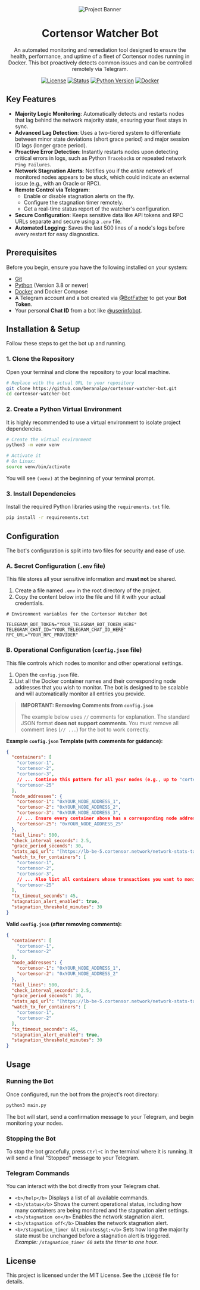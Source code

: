 <div align="center">

  <img src="https://avatars.githubusercontent.com/u/174224856?s=200&v=4" alt="Project Banner">
<h1>Cortensor Watcher Bot</h1>

<p>
An automated monitoring and remediation tool designed to ensure the health, performance, and uptime of a fleet of Cortensor nodes running in Docker. This bot proactively detects common issues and can be controlled remotely via Telegram.
</p>

<p>
    <a href="https://github.com/your-username/cortensor-watcher-bot/blob/main/LICENSE"><img src="https://img.shields.io/badge/license-MIT-green.svg" alt="License"></a>
    <a href="#"><img src="https://img.shields.io/badge/status-active-success.svg" alt="Status"></a>
    <a href="#"><img src="https://img.shields.io/badge/python-3.11+-blue.svg" alt="Python Version"></a>
    <a href="#"><img src="https://img.shields.io/badge/docker-%230db7ed.svg?logo=docker&logoColor=white" alt="Docker"></a>
  </p>
  
  </div>

## Key Features

- **Majority Logic Monitoring**: Automatically detects and restarts nodes that lag behind the network majority state, ensuring your fleet stays in sync.
- **Advanced Lag Detection**: Uses a two-tiered system to differentiate between minor state deviations (short grace period) and major session ID lags (longer grace period).
- **Proactive Error Detection**: Instantly restarts nodes upon detecting critical errors in logs, such as Python `Traceback`s or repeated network `Ping Failures`.
- **Network Stagnation Alerts**: Notifies you if the *entire* network of monitored nodes appears to be stuck, which could indicate an external issue (e.g., with an Oracle or RPC).
- **Remote Control via Telegram**:
    - Enable or disable stagnation alerts on the fly.
    - Configure the stagnation timer remotely.
    - Get a real-time status report of the watcher's configuration.
- **Secure Configuration**: Keeps sensitive data like API tokens and RPC URLs separate and secure using a `.env` file.
- **Automated Logging**: Saves the last 500 lines of a node's logs before every restart for easy diagnostics.

## Prerequisites

Before you begin, ensure you have the following installed on your system:
- [Git](https://git-scm.com/downloads)
- [Python](https://www.python.org/downloads/) (Version 3.8 or newer)
- [Docker](https://www.docker.com/products/docker-desktop/) and Docker Compose
- A Telegram account and a bot created via [@BotFather](https://t.me/BotFather) to get your **Bot Token**.
- Your personal **Chat ID** from a bot like [@userinfobot](https://t.me/userinfobot).

## Installation & Setup

Follow these steps to get the bot up and running.

### 1. Clone the Repository

Open your terminal and clone the repository to your local machine.

```bash
# Replace with the actual URL to your repository
git clone https://github.com/beranalpa/cortensor-watcher-bot.git
cd cortensor-watcher-bot
```

### 2. Create a Python Virtual Environment

It is highly recommended to use a virtual environment to isolate project dependencies.

```bash
# Create the virtual environment
python3 -m venv venv

# Activate it
# On Linux:
source venv/bin/activate
```
You will see `(venv)` at the beginning of your terminal prompt.

### 3. Install Dependencies

Install the required Python libraries using the `requirements.txt` file.

```bash
pip install -r requirements.txt
```

## Configuration

The bot's configuration is split into two files for security and ease of use.

### A. Secret Configuration (`.env` file)

This file stores all your sensitive information and **must not** be shared.

1.  Create a file named `.env` in the root directory of the project.
2.  Copy the content below into the file and fill it with your actual credentials.

```env
# Environment variables for the Cortensor Watcher Bot

TELEGRAM_BOT_TOKEN="YOUR_TELEGRAM_BOT_TOKEN_HERE"
TELEGRAM_CHAT_ID="YOUR_TELEGRAM_CHAT_ID_HERE"
RPC_URL="YOUR_RPC_PROVIDER"
```

### B. Operational Configuration (`config.json` file)

This file controls which nodes to monitor and other operational settings.

1.  Open the `config.json` file.
2.  List all the Docker container names and their corresponding node addresses that you wish to monitor. The bot is designed to be scalable and will automatically monitor all entries you provide.

> **IMPORTANT: Removing Comments from `config.json`**
>
> The example below uses `//` comments for explanation. The standard JSON format **does not support comments**. You must remove all comment lines (`// ...`) for the bot to work correctly.

**Example `config.json` Template (with comments for guidance):**
```json
{
  "containers": [
    "cortensor-1",
    "cortensor-2",
    "cortensor-3",
    // ... Continue this pattern for all your nodes (e.g., up to "cortensor-25")
    "cortensor-25"
  ],
  "node_addresses": {
    "cortensor-1": "0xYOUR_NODE_ADDRESS_1",
    "cortensor-2": "0xYOUR_NODE_ADDRESS_2",
    "cortensor-3": "0xYOUR_NODE_ADDRESS_3",
    // ... Ensure every container above has a corresponding node address here ...
    "cortensor-25": "0xYOUR_NODE_ADDRESS_25"
  },
  "tail_lines": 500,
  "check_interval_seconds": 2.5,
  "grace_period_seconds": 30,
  "stats_api_url": "[https://lb-be-5.cortensor.network/network-stats-tasks](https://lb-be-5.cortensor.network/network-stats-tasks)",
  "watch_tx_for_containers": [
    "cortensor-1",
    "cortensor-2",
    "cortensor-3",
    // ... Also list all containers whose transactions you want to monitor ...
    "cortensor-25"
  ],
  "tx_timeout_seconds": 45,
  "stagnation_alert_enabled": true,
  "stagnation_threshold_minutes": 30
}
```

**Valid `config.json` (after removing comments):**
```json
{
  "containers": [
    "cortensor-1",
    "cortensor-2"
  ],
  "node_addresses": {
    "cortensor-1": "0xYOUR_NODE_ADDRESS_1",
    "cortensor-2": "0xYOUR_NODE_ADDRESS_2"
  },
  "tail_lines": 500,
  "check_interval_seconds": 2.5,
  "grace_period_seconds": 30,
  "stats_api_url": "[https://lb-be-5.cortensor.network/network-stats-tasks](https://lb-be-5.cortensor.network/network-stats-tasks)",
  "watch_tx_for_containers": [
    "cortensor-1",
    "cortensor-2"
  ],
  "tx_timeout_seconds": 45,
  "stagnation_alert_enabled": true,
  "stagnation_threshold_minutes": 30
}
```


## Usage

### Running the Bot
Once configured, run the bot from the project's root directory:
```bash
python3 main.py
```
The bot will start, send a confirmation message to your Telegram, and begin monitoring your nodes.

### Stopping the Bot
To stop the bot gracefully, press `Ctrl+C` in the terminal where it is running. It will send a final "Stopped" message to your Telegram.

### Telegram Commands
You can interact with the bot directly from your Telegram chat.

- `<b>/help</b>`
  Displays a list of all available commands.
- `<b>/status</b>`
  Shows the current operational status, including how many containers are being monitored and the stagnation alert settings.
- `<b>/stagnation on</b>`
  Enables the network stagnation alert.
- `<b>/stagnation off</b>`
  Disables the network stagnation alert.
- `<b>/stagnation_timer &lt;minutes&gt;</b>`
  Sets how long the majority state must be unchanged before a stagnation alert is triggered.
  _Example: `/stagnation_timer 60` sets the timer to one hour._

## License
This project is licensed under the MIT License. See the `LICENSE` file for details.
